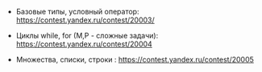 * Базовые типы, условный оператор: https://contest.yandex.ru/contest/20003/

* Циклы while, for (M,P - сложные задачи): https://contest.yandex.ru/contest/20004

* Множества, списки, строки : https://contest.yandex.ru/contest/20005